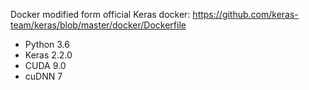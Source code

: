 Docker modified form official Keras docker: https://github.com/keras-team/keras/blob/master/docker/Dockerfile

- Python 3.6
- Keras 2.2.0
- CUDA 9.0
- cuDNN 7

